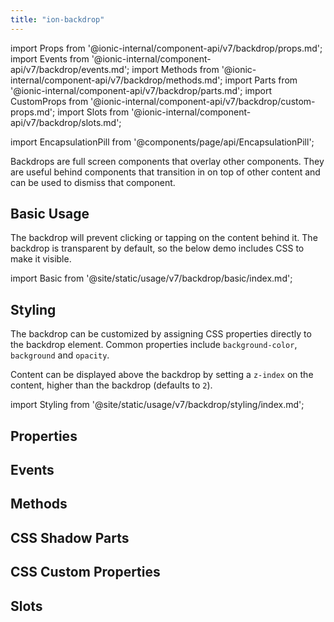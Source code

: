 ```yaml
---
title: "ion-backdrop"
---
```

import Props from '@ionic-internal/component-api/v7/backdrop/props.md';
import Events from '@ionic-internal/component-api/v7/backdrop/events.md';
import Methods from '@ionic-internal/component-api/v7/backdrop/methods.md';
import Parts from '@ionic-internal/component-api/v7/backdrop/parts.md';
import CustomProps from '@ionic-internal/component-api/v7/backdrop/custom-props.md';
import Slots from '@ionic-internal/component-api/v7/backdrop/slots.md';

import EncapsulationPill from '@components/page/api/EncapsulationPill';

<EncapsulationPill type="shadow" />

Backdrops are full screen components that overlay other components. They are useful behind components that transition in on top of other content and can be used to dismiss that component.

## Basic Usage

The backdrop will prevent clicking or tapping on the content behind it. The backdrop is transparent by default, so the below demo includes CSS to make it visible.

import Basic from '@site/static/usage/v7/backdrop/basic/index.md';

<Basic />

## Styling

The backdrop can be customized by assigning CSS properties directly to the backdrop element. Common properties include `background-color`, `background` and `opacity`. 

Content can be displayed above the backdrop by setting a `z-index` on the content, higher than the backdrop (defaults to `2`).

import Styling from '@site/static/usage/v7/backdrop/styling/index.md';

<Styling />

## Properties
<Props />

## Events
<Events />

## Methods
<Methods />

## CSS Shadow Parts
<Parts />

## CSS Custom Properties
<CustomProps />

## Slots
<Slots />